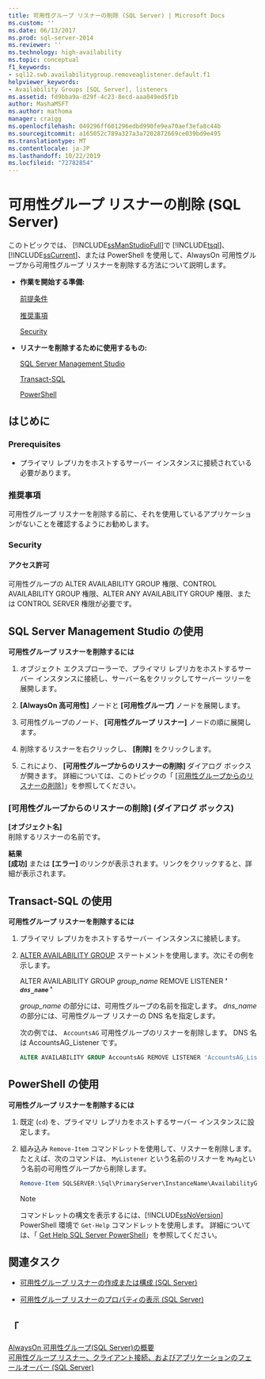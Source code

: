 ```yaml
---
title: 可用性グループ リスナーの削除 (SQL Server) | Microsoft Docs
ms.custom: ''
ms.date: 06/13/2017
ms.prod: sql-server-2014
ms.reviewer: ''
ms.technology: high-availability
ms.topic: conceptual
f1_keywords:
- sql12.swb.availabilitygroup.removeaglistener.default.f1
helpviewer_keywords:
- Availability Groups [SQL Server], listeners
ms.assetid: fd9bba9a-d29f-4c23-8ecd-aaa049ed5f1b
author: MashaMSFT
ms.author: mathoma
manager: craigg
ms.openlocfilehash: 049296ff601296edbd990fe9ea70aef3efa8c44b
ms.sourcegitcommit: a165052c789a327a3a7202872669ce039bd9e495
ms.translationtype: MT
ms.contentlocale: ja-JP
ms.lasthandoff: 10/22/2019
ms.locfileid: "72782854"
---
```

# <a name="remove-an-availability-group-listener-sql-server"></a>可用性グループ リスナーの削除 (SQL Server)
  このトピックでは、 [!INCLUDE[ssManStudioFull](../../../includes/ssmanstudiofull-md.md)]で [!INCLUDE[tsql](../../../includes/tsql-md.md)]、 [!INCLUDE[ssCurrent](../../../includes/sscurrent-md.md)]、または PowerShell を使用して、AlwaysOn 可用性グループから可用性グループ リスナーを削除する方法について説明します。  
  
-   **作業を開始する準備:**  
  
     [前提条件](#Prerequisites)  
  
     [推奨事項](#Recommendations)  
  
     [Security](#Security)  
  
-   **リスナーを削除するために使用するもの:**  
  
     [SQL Server Management Studio](#SSMSProcedure)  
  
     [Transact-SQL](#TsqlProcedure)  
  
     [PowerShell](#PowerShellProcedure)  
  
##  <a name="BeforeYouBegin"></a> はじめに  
  
###  <a name="Prerequisites"></a> Prerequisites  
  
-   プライマリ レプリカをホストするサーバー インスタンスに接続されている必要があります。  
  
###  <a name="Recommendations"></a> 推奨事項  
 可用性グループ リスナーを削除する前に、それを使用しているアプリケーションがないことを確認するようにお勧めします。  
  
###  <a name="Security"></a> Security  
  
####  <a name="Permissions"></a> アクセス許可  
 可用性グループの ALTER AVAILABILITY GROUP 権限、CONTROL AVAILABILITY GROUP 権限、ALTER ANY AVAILABILITY GROUP 権限、または CONTROL SERVER 権限が必要です。  
  
##  <a name="SSMSProcedure"></a> SQL Server Management Studio の使用  
 **可用性グループ リスナーを削除するには**  
  
1.  オブジェクト エクスプローラーで、プライマリ レプリカをホストするサーバー インスタンスに接続し、サーバー名をクリックしてサーバー ツリーを展開します。  
  
2.  **[AlwaysOn 高可用性]** ノードと **[可用性グループ]** ノードを展開します。  
  
3.  可用性グループのノード、 **[可用性グループ リスナー]** ノードの順に展開します。  
  
4.  削除するリスナーを右クリックし、 **[削除]** をクリックします。  
  
5.  これにより、 **[可用性グループからのリスナーの削除]** ダイアログ ボックスが開きます。 詳細については、このトピックの「 [[可用性グループからのリスナーの削除]](#AgListenerPropertiesDialog)」を参照してください。  
  
###  <a name="AgListenerPropertiesDialog"></a> [可用性グループからのリスナーの削除] (ダイアログ ボックス)  
 **[オブジェクト名]**  
 削除するリスナーの名前です。  
  
 **結果**  
 **[成功]** または **[エラー]** のリンクが表示されます。リンクをクリックすると、詳細が表示されます。  
  
##  <a name="TsqlProcedure"></a> Transact-SQL の使用  
 **可用性グループ リスナーを削除するには**  
  
1.  プライマリ レプリカをホストするサーバー インスタンスに接続します。  
  
2.  [ALTER AVAILABILITY GROUP](/sql/t-sql/statements/alter-availability-group-transact-sql) ステートメントを使用します。次にその例を示します。  
  
     ALTER AVAILABILITY GROUP *group_name* REMOVE LISTENER **' *`dns_name`* '**  
  
     *group_name* の部分には、可用性グループの名前を指定します。 *dns_name* の部分には、可用性グループ リスナーの DNS 名を指定します。  
  
     次の例では、 `AccountsAG` 可用性グループのリスナーを削除します。 DNS 名は AccountsAG_Listener です。  
  
    ```sql
    ALTER AVAILABILITY GROUP AccountsAG REMOVE LISTENER 'AccountsAG_Listener';  
    ```  
  
##  <a name="PowerShellProcedure"></a> PowerShell の使用  
 **可用性グループ リスナーを削除するには**  
  
1.  既定 (`cd`) を、プライマリ レプリカをホストするサーバー インスタンスに設定します。  
  
2.  組み込み `Remove-Item` コマンドレットを使用して、リスナーを削除します。 たとえば、次のコマンドは、 `MyListener` という名前のリスナーを `MyAg`という名前の可用性グループから削除します。  
  
    ```powershell
    Remove-Item SQLSERVER:\Sql\PrimaryServer\InstanceName\AvailabilityGroups\MyAg\AGListeners\MyListener  
    ```  
  
    > [!NOTE]  
    >  コマンドレットの構文を表示するには、[!INCLUDE[ssNoVersion](../../../includes/ssnoversion-md.md)] PowerShell 環境で `Get-Help` コマンドレットを使用します。 詳細については、「 [Get Help SQL Server PowerShell](../../../powershell/sql-server-powershell.md)」を参照してください。  
  
##  <a name="RelatedTasks"></a> 関連タスク  
  
-   [可用性グループ リスナーの作成または構成 &#40;SQL Server&#41;](create-or-configure-an-availability-group-listener-sql-server.md)  
  
-   [可用性グループ リスナーのプロパティの表示 &#40;SQL Server&#41;](view-availability-group-listener-properties-sql-server.md)  
  
## <a name="see-also"></a>「  
 [AlwaysOn 可用性グループ&#40;SQL Server&#41;の概要](overview-of-always-on-availability-groups-sql-server.md)   
 [可用性グループ リスナー、クライアント接続、およびアプリケーションのフェールオーバー &#40;SQL Server&#41;](../../listeners-client-connectivity-application-failover.md)  

